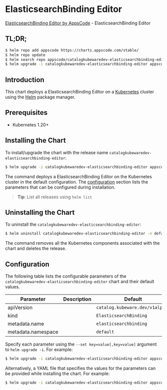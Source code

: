 # ElasticsearchBinding Editor

[ElasticsearchBinding Editor by AppsCode](https://byte.builders) - ElasticsearchBinding Editor

## TL;DR;

```bash
$ helm repo add appscode https://charts.appscode.com/stable/
$ helm repo update
$ helm search repo appscode/catalogkubewaredev-elasticsearchbinding-editor --version=v0.18.0
$ helm upgrade -i catalogkubewaredev-elasticsearchbinding-editor appscode/catalogkubewaredev-elasticsearchbinding-editor -n default --create-namespace --version=v0.18.0
```

## Introduction

This chart deploys a ElasticsearchBinding Editor on a [Kubernetes](http://kubernetes.io) cluster using the [Helm](https://helm.sh) package manager.

## Prerequisites

- Kubernetes 1.20+

## Installing the Chart

To install/upgrade the chart with the release name `catalogkubewaredev-elasticsearchbinding-editor`:

```bash
$ helm upgrade -i catalogkubewaredev-elasticsearchbinding-editor appscode/catalogkubewaredev-elasticsearchbinding-editor -n default --create-namespace --version=v0.18.0
```

The command deploys a ElasticsearchBinding Editor on the Kubernetes cluster in the default configuration. The [configuration](#configuration) section lists the parameters that can be configured during installation.

> **Tip**: List all releases using `helm list`

## Uninstalling the Chart

To uninstall the `catalogkubewaredev-elasticsearchbinding-editor`:

```bash
$ helm uninstall catalogkubewaredev-elasticsearchbinding-editor -n default
```

The command removes all the Kubernetes components associated with the chart and deletes the release.

## Configuration

The following table lists the configurable parameters of the `catalogkubewaredev-elasticsearchbinding-editor` chart and their default values.

|     Parameter      | Description |                  Default                   |
|--------------------|-------------|--------------------------------------------|
| apiVersion         |             | <code>catalog.kubeware.dev/v1alpha1</code> |
| kind               |             | <code>ElasticsearchBinding</code>          |
| metadata.name      |             | <code>elasticsearchbinding</code>          |
| metadata.namespace |             | <code>default</code>                       |


Specify each parameter using the `--set key=value[,key=value]` argument to `helm upgrade -i`. For example:

```bash
$ helm upgrade -i catalogkubewaredev-elasticsearchbinding-editor appscode/catalogkubewaredev-elasticsearchbinding-editor -n default --create-namespace --version=v0.18.0 --set apiVersion=catalog.kubeware.dev/v1alpha1
```

Alternatively, a YAML file that specifies the values for the parameters can be provided while
installing the chart. For example:

```bash
$ helm upgrade -i catalogkubewaredev-elasticsearchbinding-editor appscode/catalogkubewaredev-elasticsearchbinding-editor -n default --create-namespace --version=v0.18.0 --values values.yaml
```
